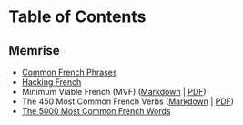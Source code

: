 # Table of Contents

## Memrise

- [Common French Phrases](./memrise/common-fr-phrases/common-fr-phrases.md)
- [Hacking French](./memrise/hacking-fr/hacking-fr.md)
- Minimum Viable French (MVF) ([Markdown](./memrise/minimum-viable-fr/minimum-viable-fr.md) | [PDF](./memrise/minimum-viable-fr/minimum-viable-fr.pdf))
- The 450 Most Common French Verbs ([Markdown](./memrise/450-most-common-fr-verbs.md) | [PDF](./memrise/450-most-common-fr-verbs.pdf))
- [The 5000 Most Common French Words](./memrise/5000-most-common-fr-words.md)
